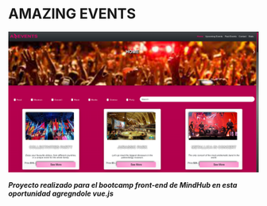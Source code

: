 # AMAZING EVENTS

![Image](assets/img/Screenshot_2023-05-06_21-18-42.png)


***Proyecto realizado para el bootcamp front-end de MindHub en esta oportunidad agregndole vue.js***
